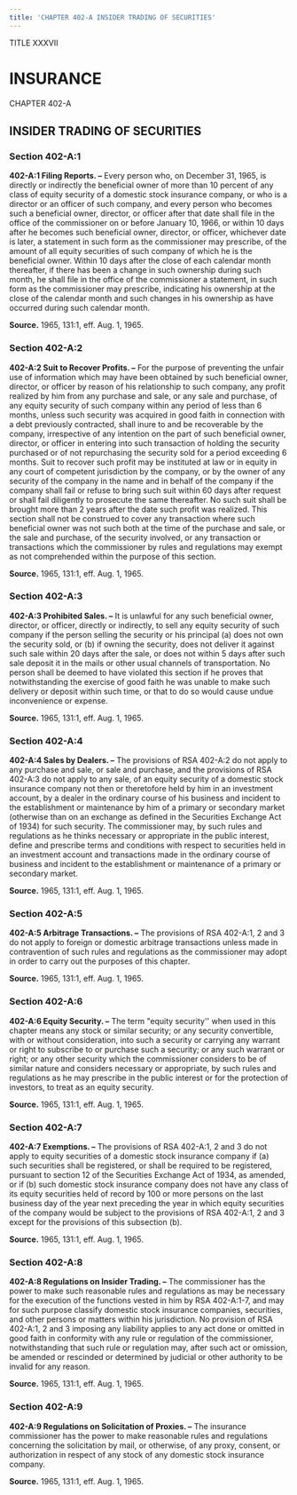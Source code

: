 ```yaml
---
title: 'CHAPTER 402-A INSIDER TRADING OF SECURITIES'
---
```


TITLE XXXVII
                                             
INSURANCE
=============

CHAPTER 402-A
                                             
INSIDER TRADING OF SECURITIES
-----------------------------

### Section 402-A:1

 **402-A:1 Filing Reports. –** Every person who, on December 31,
1965, is directly or indirectly the beneficial owner of more than 10
percent of any class of equity security of a domestic stock insurance
company, or who is a director or an officer of such company, and every
person who becomes such a beneficial owner, director, or officer after
that date shall file in the office of the commissioner on or before
January 10, 1966, or within 10 days after he becomes such beneficial
owner, director, or officer, whichever date is later, a statement in
such form as the commissioner may prescribe, of the amount of all equity
securities of such company of which he is the beneficial owner. Within
10 days after the close of each calendar month thereafter, if there has
been a change in such ownership during such month, he shall file in the
office of the commissioner a statement, in such form as the commissioner
may prescribe, indicating his ownership at the close of the calendar
month and such changes in his ownership as have occurred during such
calendar month.

**Source.** 1965, 131:1, eff. Aug. 1, 1965.

### Section 402-A:2

 **402-A:2 Suit to Recover Profits. –** For the purpose of preventing
the unfair use of information which may have been obtained by such
beneficial owner, director, or officer by reason of his relationship to
such company, any profit realized by him from any purchase and sale, or
any sale and purchase, of any equity security of such company within any
period of less than 6 months, unless such security was acquired in good
faith in connection with a debt previously contracted, shall inure to
and be recoverable by the company, irrespective of any intention on the
part of such beneficial owner, director, or officer in entering into
such transaction of holding the security purchased or of not
repurchasing the security sold for a period exceeding 6 months. Suit to
recover such profit may be instituted at law or in equity in any court
of competent jurisdiction by the company, or by the owner of any
security of the company in the name and in behalf of the company if the
company shall fail or refuse to bring such suit within 60 days after
request or shall fail diligently to prosecute the same thereafter. No
such suit shall be brought more than 2 years after the date such profit
was realized. This section shall not be construed to cover any
transaction where such beneficial owner was not such both at the time of
the purchase and sale, or the sale and purchase, of the security
involved, or any transaction or transactions which the commissioner by
rules and regulations may exempt as not comprehended within the purpose
of this section.

**Source.** 1965, 131:1, eff. Aug. 1, 1965.

### Section 402-A:3

 **402-A:3 Prohibited Sales. –** It is unlawful for any such
beneficial owner, director, or officer, directly or indirectly, to sell
any equity security of such company if the person selling the security
or his principal (a) does not own the security sold, or (b) if owning
the security, does not deliver it against such sale within 20 days after
the sale, or does not within 5 days after such sale deposit it in the
mails or other usual channels of transportation. No person shall be
deemed to have violated this section if he proves that notwithstanding
the exercise of good faith he was unable to make such delivery or
deposit within such time, or that to do so would cause undue
inconvenience or expense.

**Source.** 1965, 131:1, eff. Aug. 1, 1965.

### Section 402-A:4

 **402-A:4 Sales by Dealers. –** The provisions of RSA 402-A:2 do not
apply to any purchase and sale, or sale and purchase, and the provisions
of RSA 402-A:3 do not apply to any sale, of an equity security of a
domestic stock insurance company not then or theretofore held by him in
an investment account, by a dealer in the ordinary course of his
business and incident to the establishment or maintenance by him of a
primary or secondary market (otherwise than on an exchange as defined in
the Securities Exchange Act of 1934) for such security. The commissioner
may, by such rules and regulations as he thinks necessary or appropriate
in the public interest, define and prescribe terms and conditions with
respect to securities held in an investment account and transactions
made in the ordinary course of business and incident to the
establishment or maintenance of a primary or secondary market.

**Source.** 1965, 131:1, eff. Aug. 1, 1965.

### Section 402-A:5

 **402-A:5 Arbitrage Transactions. –** The provisions of RSA 402-A:1,
2 and 3 do not apply to foreign or domestic arbitrage transactions
unless made in contravention of such rules and regulations as the
commissioner may adopt in order to carry out the purposes of this
chapter.

**Source.** 1965, 131:1, eff. Aug. 1, 1965.

### Section 402-A:6

 **402-A:6 Equity Security. –** The term "equity security'' when used
in this chapter means any stock or similar security; or any security
convertible, with or without consideration, into such a security or
carrying any warrant or right to subscribe to or purchase such a
security; or any such warrant or right; or any other security which the
commissioner considers to be of similar nature and considers necessary
or appropriate, by such rules and regulations as he may prescribe in the
public interest or for the protection of investors, to treat as an
equity security.

**Source.** 1965, 131:1, eff. Aug. 1, 1965.

### Section 402-A:7

 **402-A:7 Exemptions. –** The provisions of RSA 402-A:1, 2 and 3 do
not apply to equity securities of a domestic stock insurance company if
(a) such securities shall be registered, or shall be required to be
registered, pursuant to section 12 of the Securities Exchange Act of
1934, as amended, or if (b) such domestic stock insurance company does
not have any class of its equity securities held of record by 100 or
more persons on the last business day of the year next preceding the
year in which equity securities of the company would be subject to the
provisions of RSA 402-A:1, 2 and 3 except for the provisions of this
subsection (b).

**Source.** 1965, 131:1, eff. Aug. 1, 1965.

### Section 402-A:8

 **402-A:8 Regulations on Insider Trading. –** The commissioner has
the power to make such reasonable rules and regulations as may be
necessary for the execution of the functions vested in him by RSA
402-A:1-7, and may for such purpose classify domestic stock insurance
companies, securities, and other persons or matters within his
jurisdiction. No provision of RSA 402-A:1, 2 and 3 imposing any
liability applies to any act done or omitted in good faith in conformity
with any rule or regulation of the commissioner, notwithstanding that
such rule or regulation may, after such act or omission, be amended or
rescinded or determined by judicial or other authority to be invalid for
any reason.

**Source.** 1965, 131:1, eff. Aug. 1, 1965.

### Section 402-A:9

 **402-A:9 Regulations on Solicitation of Proxies. –** The insurance
commissioner has the power to make reasonable rules and regulations
concerning the solicitation by mail, or otherwise, of any proxy,
consent, or authorization in respect of any stock of any domestic stock
insurance company.

**Source.** 1965, 131:1, eff. Aug. 1, 1965.
